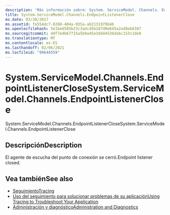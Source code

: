 ```yaml
---
description: 'Más información sobre: System. ServiceModel. Channels. EndpointListenerClose'
title: System.ServiceModel.Channels.EndpointListenerClose
ms.date: 03/30/2017
ms.assetid: fe554dc7-8260-404a-935a-ab2131979b46
ms.openlocfilehash: 5e1be6585b23c3adc45b187d0e645a2ad8eb6387
ms.sourcegitcommit: ddf7edb67715a5b9a45e3dd44536dabc153c1de0
ms.translationtype: MT
ms.contentlocale: es-ES
ms.lasthandoff: 02/06/2021
ms.locfileid: "99644559"
---
```

# <a name="systemservicemodelchannelsendpointlistenerclose"></a><span data-ttu-id="86126-103">System.ServiceModel.Channels.EndpointListenerClose</span><span class="sxs-lookup"><span data-stu-id="86126-103">System.ServiceModel.Channels.EndpointListenerClose</span></span>

<span data-ttu-id="86126-104">System.ServiceModel.Channels.EndpointListenerClose</span><span class="sxs-lookup"><span data-stu-id="86126-104">System.ServiceModel.Channels.EndpointListenerClose</span></span>  
  
## <a name="description"></a><span data-ttu-id="86126-105">Descripción</span><span class="sxs-lookup"><span data-stu-id="86126-105">Description</span></span>  

 <span data-ttu-id="86126-106">El agente de escucha del punto de conexión se cerró.</span><span class="sxs-lookup"><span data-stu-id="86126-106">Endpoint listener closed.</span></span>  
  
## <a name="see-also"></a><span data-ttu-id="86126-107">Vea también</span><span class="sxs-lookup"><span data-stu-id="86126-107">See also</span></span>

- [<span data-ttu-id="86126-108">Seguimiento</span><span class="sxs-lookup"><span data-stu-id="86126-108">Tracing</span></span>](index.md)
- [<span data-ttu-id="86126-109">Uso del seguimiento para solucionar problemas de su aplicación</span><span class="sxs-lookup"><span data-stu-id="86126-109">Using Tracing to Troubleshoot Your Application</span></span>](using-tracing-to-troubleshoot-your-application.md)
- [<span data-ttu-id="86126-110">Administración y diagnóstico</span><span class="sxs-lookup"><span data-stu-id="86126-110">Administration and Diagnostics</span></span>](../index.md)
